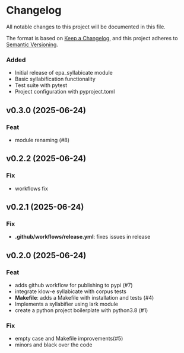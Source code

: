 # Changelog

All notable changes to this project will be documented in this file.

The format is based on [Keep a Changelog](https://keepachangelog.com/en/1.0.0/),
and this project adheres to [Semantic Versioning](https://semver.org/spec/v2.0.0.html).


### Added
- Initial release of epa_syllabicate module
- Basic syllabification functionality
- Test suite with pytest
- Project configuration with pyproject.toml
## v0.3.0 (2025-06-24)

### Feat

- module renaming (#8)

## v0.2.2 (2025-06-24)

### Fix

- workflows fix

## v0.2.1 (2025-06-24)

### Fix

- **.github/workflows/release.yml**: fixes issues in release

## v0.2.0 (2025-06-24)

### Feat

- adds github workflow for publishing to pypi (#7)
- integrate klow-e syllabicate with corpus tests
- **Makefile**: adds a Makefile with installation and tests (#4)
- Implements a syllabifier using lark module
- create a python project boilerplate with python3.8 (#1)

### Fix

- empty case and Makefile improvements(#5)
- minors and black over the code